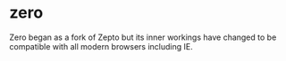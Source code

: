 zero
====

Zero began as a fork of Zepto but its inner workings have changed to be compatible with all modern browsers including IE.
